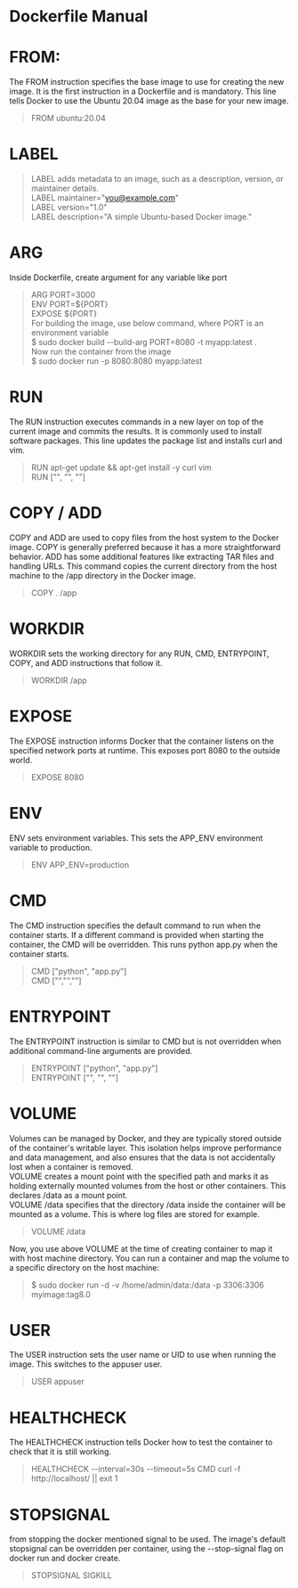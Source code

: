 # Dockerfile Manual

# FROM: 
The FROM instruction specifies the base image to use for creating the new image. It is the first instruction in a Dockerfile and is mandatory.  This line tells Docker to use the Ubuntu 20.04 image as the base for your new image.  
> FROM ubuntu:20.04  

# LABEL
> LABEL adds metadata to an image, such as a description, version, or maintainer details.  
> LABEL maintainer="you@example.com"  
> LABEL version="1.0"  
> LABEL description="A simple Ubuntu-based Docker image."  

# ARG
Inside Dockerfile, create argument for any variable like port  
> ARG PORT=3000  
> ENV PORT=${PORT}  
> EXPOSE ${PORT}  
For building the image, use below command, where PORT is an environment variable  
$ sudo docker build --build-arg PORT=8080 -t myapp:latest .  
Now run the container from the image  
$ sudo docker run -p 8080:8080 myapp:latest  

# RUN
The RUN instruction executes commands in a new layer on top of the current image and commits the results. It is commonly used to install software packages. This line updates the package list and installs curl and vim.  
> RUN apt-get update && apt-get install -y curl vim  
> RUN ["<executable>", "<param1>", "<param2>"]  

# COPY / ADD
COPY and ADD are used to copy files from the host system to the Docker image. COPY is generally preferred because it has a more straightforward behavior. ADD has some additional features like extracting TAR files and handling URLs. This command copies the current directory from the host machine to the /app directory in the Docker image.  
> COPY . /app  

# WORKDIR
WORKDIR sets the working directory for any RUN, CMD, ENTRYPOINT, COPY, and ADD instructions that follow it.  
> WORKDIR /app  

# EXPOSE
The EXPOSE instruction informs Docker that the container listens on the specified network ports at runtime. This exposes port 8080 to the outside world.  
> EXPOSE 8080  

# ENV
ENV sets environment variables. This sets the APP_ENV environment variable to production.  
> ENV APP_ENV=production  

# CMD
The CMD instruction specifies the default command to run when the container starts. If a different command is provided when starting the container, the CMD will be overridden. This runs python app.py when the container starts.  
> CMD ["python", "app.py"]  
> CMD ["<executable>","<param1>","<param2>"]

# ENTRYPOINT
The ENTRYPOINT instruction is similar to CMD but is not overridden when additional command-line arguments are provided.  
> ENTRYPOINT ["python", "app.py"]  
> ENTRYPOINT ["<executable>", "<param1>", "<param2>"]  

# VOLUME
Volumes can be managed by Docker, and they are typically stored outside of the container's writable layer. This isolation helps improve performance and data management, and also ensures that the data is not accidentally lost when a container is removed.  
VOLUME creates a mount point with the specified path and marks it as holding externally mounted volumes from the host or other containers. This declares /data as a mount point.  
VOLUME /data specifies that the directory /data inside the container will be mounted as a volume. This is where log files are stored for example.  

> VOLUME /data  

Now, you use above VOLUME at the time of creating container to map it with host machine directory. You can run a container and map the volume to a specific directory on the host machine:  

> $ sudo docker run -d -v /home/admin/data:/data -p 3306:3306 myimage:tag8.0  

# USER
The USER instruction sets the user name or UID to use when running the image. This switches to the appuser user.  
> USER appuser  

# HEALTHCHECK
The HEALTHCHECK instruction tells Docker how to test the container to check that it is still working.  
> HEALTHCHECK --interval=30s --timeout=5s CMD curl -f http://localhost/ || exit 1  

# STOPSIGNAL 
from stopping the docker mentioned signal to be used. The image's default stopsignal can be overridden per container, using the --stop-signal flag on docker run and docker create.  
> STOPSIGNAL SIGKILL  
  